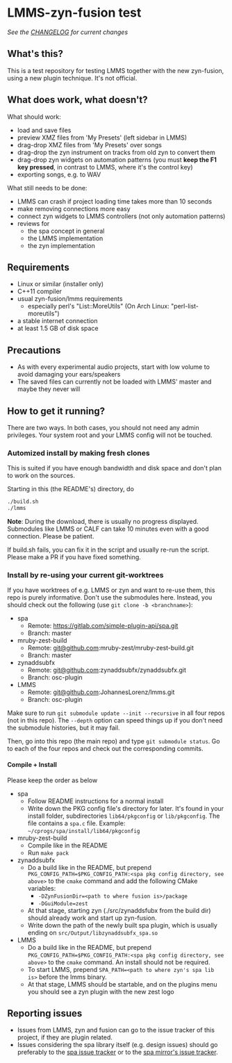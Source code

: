 # LMMS-zyn-fusion test

*See the [CHANGELOG](CHANGELOG.md) for current changes*

## What's this?

This is a test repository for testing LMMS together with the new zyn-fusion,
using a new plugin technique. It's not official.

## What does work, what doesn't?

What should work:

* load and save files
* preview XMZ files from 'My Presets' (left sidebar in LMMS)
* drag-drop XMZ files from 'My Presets' over songs
* drag-drop the zyn instrument on tracks from old zyn to convert them
* drag-drop zyn widgets on automation patterns (you must
  **keep the F1 key pressed**, in contrast to LMMS, where it's the control
  key)
* exporting songs, e.g. to WAV

What still needs to be done:

* LMMS can crash if project loading time takes more than 10 seconds
* make removing connections more easy
* connect zyn widgets to LMMS controllers (not only automation patterns)
* reviews for
  - the spa concept in general
  - the LMMS implementation
  - the zyn implementation

## Requirements

* Linux or similar (installer only)
* C++11 compiler
* usual zyn-fusion/lmms requirements
  - especially perl's "List::MoreUtils" (On Arch Linux: "perl-list-moreutils")
* a stable internet connection
* at least 1.5 GB of disk space

## Precautions

* As with every experimental audio projects, start with low volume to avoid
  damaging your ears/speakers
* The saved files can currently not be loaded with LMMS' master and maybe they
  never will

## How to get it running?

There are two ways.
In both cases, you should not need any admin privileges.
Your system root and your LMMS config will not be touched.

### Automized install by making fresh clones

This is suited if you have enough bandwidth and disk space and don't plan
to work on the sources.

Starting in this (the README's) directory, do

```sh
./build.sh
./lmms
```

**Note**: During the download, there is usually no progress displayed.
Submodules like LMMS or CALF can take 10 minutes even with a good connection.
Please be patient. 

If build.sh fails, you can fix it in the script and usually re-run the script.
Please make a PR if you have fixed something.

### Install by re-using your current git-worktrees

If you have worktrees of e.g. LMMS or zyn and want to re-use them, this repo
is purely informative. Don't use the submodules here. Instead, you should
check out the following (use `git clone -b <branchname>`):

* spa
  - Remote: https://gitlab.com/simple-plugin-api/spa.git
  - Branch: master
* mruby-zest-build
  - Remote: git@github.com:mruby-zest/mruby-zest-build.git
  - Branch: master
* zynaddsubfx
  - Remote: git@github.com:zynaddsubfx/zynaddsubfx.git
  - Branch: osc-plugin
* LMMS
  - Remote: git@github.com:JohannesLorenz/lmms.git
  - Branch: osc-plugin

Make sure to run `git submodule update --init --recursive` in all four repos
(not in this repo). The `--depth` option can speed things up if you don't
need the submodule histories, but it may fail.

Then, go into this repo (the main repo) and type `git submodule status`.
Go to each of the four repos and check out the corresponding commits.

#### Compile + Install

Please keep the order as below

* spa
  - Follow README instructions for a normal install
  - Write down the PKG config file's directory for later. It's found in your
    install folder, subdirectories `lib64/pkgconfig` or `lib/pkgconfig`. The
    file contains a `spa.c` file.
    Example: `~/cprogs/spa/install/lib64/pkgconfig`
* mruby-zest-build
  - Compile like in the README
  - Run `make pack`
* zynaddsubfx
  - Do a build like in the README, but prepend
    `PKG_CONFIG_PATH=$PKG_CONFIG_PATH:<spa pkg config directory, see above>`
    to the `cmake` command and add the following CMake variables:
    - `-DZynFusionDir=<path to where fusion is>/package`
    - `-DGuiModule=zest`
  - At that stage, starting zyn (./src/zynaddsfubx from the build dir)
    should already work and start up zyn-fusion.
  - Write down the path of the newly built spa plugin, which is usually
    ending on `src/Output/libzynaddsubfx_spa.so`
* LMMS
  - Do a build like in the README, but prepend
    `PKG_CONFIG_PATH=$PKG_CONFIG_PATH:<spa pkg config directory, see above>`
    to the `cmake` command. An install should not be required.
  - To start LMMS, prepend `SPA_PATH=<path to where zyn's spa lib is>`
    before the lmms binary.
  - At that stage, LMMS should be startable, and on the plugins menu you
    should see a zyn plugin with the new zest logo

## Reporting issues

* Issues from LMMS, zyn and fusion can go to the issue tracker of this project,
  if they are plugin related.
* Issues considering the spa library itself (e.g. design issues) should go
  preferably to the
  [spa issue tracker](https://gitlab.com/simple-plugin-api/spa/issues)
  or to the
  [spa mirror's issue tracker](https://github.com/JohannesLorenz/spa/issues).

